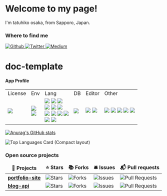 # Welcome to my page!
I'm tatuhiko osaka, from Sapporo, Japan.

<h3>Where to find me</h3>
<p>
  <a href="https://github.com/TA1851" target="_blank">
    <img alt="Github" src="https://img.shields.io/badge/GitHub-%2312100E.svg?&style=for-the-badge&logo=Github&logoColor=white" />
  </a>
  <a href="https://x.com/darry6335" target="_blank">
    <img alt="Twitter" src="https://img.shields.io/badge/twitter-%231DA1F2.svg?&style=for-the-badge&logo=twitter&logoColor=white" />
  </a>
  <a href="https://qiita.com/TA6335" target="_blank">
    <img alt="Medium" src="https://img.shields.io/badge/qiita-55C500.svg?&style=for-the-badge&logo=qiita&logoColor=white" />
  </a>
</p>

# doc-template
#### App Profile
<!-- Badges -->
<table>
  <tr>
    <td>License</td>
    <td>Env</td>
    <td>Lang</td>
    <td>DB</td>
    <td>Editor</td>
    <td>Other</td>
  </tr>
  <tr>
    <td>
      <a href="./LICENSE">
        <img src="http://img.shields.io/badge/license-MIT-blue.svg?style=flat">
      </a>
    </td>
    <td>
      <img src="https://img.shields.io/badge/-Docker-EEE.svg?logo=docker&style=flat">
      <br>
      <img src="https://img.shields.io/badge/-zsh-555.svg?logo=&style=flat">
    </td>
    <td>
      <img src="https://img.shields.io/badge/-HTML5-333.svg?logo=html5&style=flat">
      <img src="https://img.shields.io/badge/-CSS3-1572B6.svg?logo=css3&style=flat">
      <img src="https://img.shields.io/badge/Tailwind%20CSS-%2338B2AC.svg?logo=tailwind-css&logoColor=white">
      <br>
      <img src="https://img.shields.io/badge/-JavaScript-276DC3.svg?logo=javascript&style=flat">
      <img src="https://img.shields.io/badge/-Node.js-555.svg?logo=nodedotjs&style=flat">
      <img src="https://img.shields.io/badge/-TypeScript-555.svg?logo=typescript&style=flat">
      <br>
      <img src="https://img.shields.io/badge/React-%2320232a.svg?logo=react&logoColor=%2361DAFB">
      <img src="https://img.shields.io/badge/Next.js-black?logo=next.js&logoColor=white">
      <img src="https://img.shields.io/badge/Vue.js-4FC08D?logo=vuedotjs&logoColor=fff">
      <img src="https://img.shields.io/badge/Astro-BC52EE?logo=astro&logoColor=fff">
      <br>
      <img src="https://img.shields.io/badge/-Python-F9DC3E.svg?logo=python&style=flat">
      <img src="https://img.shields.io/badge/FastAPI-009485.svg?logo=fastapi&logoColor=white">
      <br>
    </td>
    <td>
      <img src="https://img.shields.io/badge/sqlite-%2307405e.svg?logo=sqlite&style=flat">
    </td>
    <td>
      <img src="https://img.shields.io/badge/Vim-%2311AB00.svg?logo=vim&logoColor=white">
      <img src="https://custom-icon-badges.demolab.com/badge/Visual%20Studio%20Code-0078d7.svg?logo=vsc&logoColor=white">
    </td>
    <td>
      <img src="https://img.shields.io/badge/Sphinx-000?logo=sphinx&logoColor=fff">
      <img src="https://img.shields.io/badge/Notion-000?logo=notion&logoColor=fff">
      <img src="https://img.shields.io/badge/Vercel-%23000000.svg?logo=vercel&logoColor=white">
      <img src="https://img.shields.io/badge/Git-F05032?logo=git&logoColor=fff">
      <img src="https://img.shields.io/badge/GitHub%20Copilot-000?logo=githubcopilot&logoColor=fff">
    </td>
  </tr>
</table>

[![Anurag's GitHub stats](https://github-readme-stats.vercel.app/api?username=TA1851)](https://github.com/anuraghazra/github-readme-stats)

![Top Languages Card (Compact layout)](https://github-readme-stats.vercel.app/api/top-langs/?username=TA1851&layout=compact)



<h3>Open source projects</h3>
<table>
  <thead align="center">
    <tr border: none;>
      <td><b>🎁 Projects</b></td>
      <td><b>⭐ Stars</b></td>
      <td><b>📚 Forks</b></td>
      <td><b>🛎 Issues</b></td>
      <td><b>📬 Pull requests</b></td>
    </tr>
  </thead>
  <tbody>
    <tr>
      <!-- First Project -->
      <td>
        <a href="https://github.com/TA1851/Astro-Portfolio">
          <b>portfolio-site</b>
        </a>
      </td>
      <td><img alt="Stars" src="https://img.shields.io/github/stars/TA1851/Astro-Portfolio?style=flat-square&labelColor=343b41"/></td>
      <td><img alt="Forks" src="https://img.shields.io/github/forks/TA1851/Astro-Portfolio?style=flat-square&labelColor=343b41"/></td>
      <td><img alt="Issues" src="https://img.shields.io/github/issues/TA1851/Astro-Portfolio?style=flat-square&labelColor=343b41"/></td>
      <td><img alt="Pull Requests" src="https://img.shields.io/github/issues-pr/TA1851/Astro-Portfolio?style=flat-square&labelColor=343b41"/></td>
    </tr>
    <tr>
      <!-- Second Project -->
      <td>
        <a href="https://github.com/TA1851/blog-api-main">
          <b>blog-api</b>
        </a>
      </td>
      <td><img alt="Stars" src="https://img.shields.io/github/stars/TA1851/blog-api-main?style=flat-square&labelColor=343b41"/></td>
      <td><img alt="Forks" src="https://img.shields.io/github/forks/TA1851/blog-api-main?style=flat-square&labelColor=343b41"/></td>
      <td><img alt="Issues" src="https://img.shields.io/github/issues/TA1851/blog-api-main?style=flat-square&labelColor=343b41"/></td>
      <td><img alt="Pull Requests" src="https://img.shields.io/github/issues-pr/TA1851/blog-api-main?style=flat-square&labelColor=343b41"/></td>
    </tr>
</tbody>
